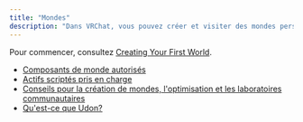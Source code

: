 ```yaml
---
title: "Mondes"
description: "Dans VRChat, vous pouvez créer et visiter des mondes personnalisés propulsés par le langage de programmation Udon!"
---
```


Pour commencer, consultez [Creating Your First World](/worlds/creating-your-first-world).

- [Composants de monde autorisés](/worlds/whitelisted-world-components) 
- [Actifs scriptés pris en charge](/worlds/supported-assets) 
- [Conseils pour la création de mondes, l'optimisation et les laboratoires communautaires](/worlds/submitting-a-world-to-be-made-public)
- [Qu'est-ce que Udon?](/worlds/udon)